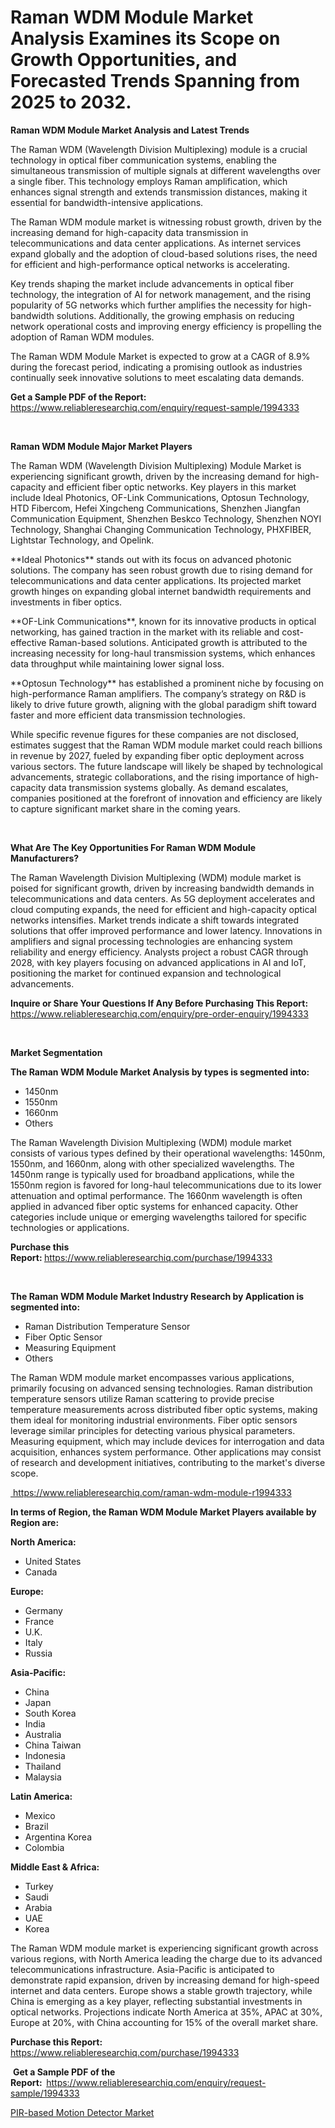 <p><h1>Raman WDM Module Market Analysis Examines its Scope on Growth Opportunities, and Forecasted Trends Spanning from 2025 to 2032.</h1></p><p><strong>Raman WDM Module Market Analysis and Latest Trends</strong></p>
<p><p>The Raman WDM (Wavelength Division Multiplexing) module is a crucial technology in optical fiber communication systems, enabling the simultaneous transmission of multiple signals at different wavelengths over a single fiber. This technology employs Raman amplification, which enhances signal strength and extends transmission distances, making it essential for bandwidth-intensive applications. </p><p>The Raman WDM module market is witnessing robust growth, driven by the increasing demand for high-capacity data transmission in telecommunications and data center applications. As internet services expand globally and the adoption of cloud-based solutions rises, the need for efficient and high-performance optical networks is accelerating. </p><p>Key trends shaping the market include advancements in optical fiber technology, the integration of AI for network management, and the rising popularity of 5G networks which further amplifies the necessity for high-bandwidth solutions. Additionally, the growing emphasis on reducing network operational costs and improving energy efficiency is propelling the adoption of Raman WDM modules. </p><p>The Raman WDM Module Market is expected to grow at a CAGR of 8.9% during the forecast period, indicating a promising outlook as industries continually seek innovative solutions to meet escalating data demands.</p></p>
<p><strong>Get a Sample PDF of the Report:&nbsp;</strong> <a href="https://www.reliableresearchiq.com/enquiry/request-sample/1994333?utm_campaign=2244&utm_medium=2&utm_source=Github&utm_content=ia&utm_term=13022025&utm_id=raman-wdm-module">https://www.reliableresearchiq.com/enquiry/request-sample/1994333</a></p>
<p>&nbsp;</p>
<p><strong>Raman WDM Module Major Market Players</strong></p>
<p><p>The Raman WDM (Wavelength Division Multiplexing) Module Market is experiencing significant growth, driven by the increasing demand for high-capacity and efficient fiber optic networks. Key players in this market include Ideal Photonics, OF-Link Communications, Optosun Technology, HTD Fibercom, Hefei Xingcheng Communications, Shenzhen Jiangfan Communication Equipment, Shenzhen Beskco Technology, Shenzhen NOYI Technology, Shanghai Changing Communication Technology, PHXFIBER, Lightstar Technology, and Opelink.</p><p>**Ideal Photonics** stands out with its focus on advanced photonic solutions. The company has seen robust growth due to rising demand for telecommunications and data center applications. Its projected market growth hinges on expanding global internet bandwidth requirements and investments in fiber optics.</p><p>**OF-Link Communications**, known for its innovative products in optical networking, has gained traction in the market with its reliable and cost-effective Raman-based solutions. Anticipated growth is attributed to the increasing necessity for long-haul transmission systems, which enhances data throughput while maintaining lower signal loss.</p><p>**Optosun Technology** has established a prominent niche by focusing on high-performance Raman amplifiers. The company’s strategy on R&D is likely to drive future growth, aligning with the global paradigm shift toward faster and more efficient data transmission technologies.</p><p>While specific revenue figures for these companies are not disclosed, estimates suggest that the Raman WDM module market could reach billions in revenue by 2027, fueled by expanding fiber optic deployment across various sectors. The future landscape will likely be shaped by technological advancements, strategic collaborations, and the rising importance of high-capacity data transmission systems globally. As demand escalates, companies positioned at the forefront of innovation and efficiency are likely to capture significant market share in the coming years.</p></p>
<p>&nbsp;</p>
<p><strong>What Are The Key Opportunities For Raman WDM Module Manufacturers?</strong></p>
<p><p>The Raman Wavelength Division Multiplexing (WDM) module market is poised for significant growth, driven by increasing bandwidth demands in telecommunications and data centers. As 5G deployment accelerates and cloud computing expands, the need for efficient and high-capacity optical networks intensifies. Market trends indicate a shift towards integrated solutions that offer improved performance and lower latency. Innovations in amplifiers and signal processing technologies are enhancing system reliability and energy efficiency. Analysts project a robust CAGR through 2028, with key players focusing on advanced applications in AI and IoT, positioning the market for continued expansion and technological advancements.</p></p>
<p><strong>Inquire or Share Your Questions If Any Before Purchasing This Report:</strong> <a href="https://www.reliableresearchiq.com/enquiry/pre-order-enquiry/1994333?utm_campaign=2244&utm_medium=2&utm_source=Github&utm_content=ia&utm_term=13022025&utm_id=raman-wdm-module">https://www.reliableresearchiq.com/enquiry/pre-order-enquiry/1994333</a></p>
<p>&nbsp;</p>
<p><strong>Market Segmentation</strong></p>
<p><strong>The Raman WDM Module Market Analysis by types is segmented into:</strong></p>
<p><ul><li>1450nm</li><li>1550nm</li><li>1660nm</li><li>Others</li></ul></p>
<p><p>The Raman Wavelength Division Multiplexing (WDM) module market consists of various types defined by their operational wavelengths: 1450nm, 1550nm, and 1660nm, along with other specialized wavelengths. The 1450nm range is typically used for broadband applications, while the 1550nm region is favored for long-haul telecommunications due to its lower attenuation and optimal performance. The 1660nm wavelength is often applied in advanced fiber optic systems for enhanced capacity. Other categories include unique or emerging wavelengths tailored for specific technologies or applications.</p></p>
<p><strong>Purchase this Report:&nbsp;</strong><a href="https://www.reliableresearchiq.com/purchase/1994333?utm_campaign=2244&utm_medium=2&utm_source=Github&utm_content=ia&utm_term=13022025&utm_id=raman-wdm-module">https://www.reliableresearchiq.com/purchase/1994333</a></p>
<p>&nbsp;</p>
<p><strong>The Raman WDM Module Market Industry Research by Application is segmented into:</strong></p>
<p><ul><li>Raman Distribution Temperature Sensor</li><li>Fiber Optic Sensor</li><li>Measuring Equipment</li><li>Others</li></ul></p>
<p><p>The Raman WDM module market encompasses various applications, primarily focusing on advanced sensing technologies. Raman distribution temperature sensors utilize Raman scattering to provide precise temperature measurements across distributed fiber optic systems, making them ideal for monitoring industrial environments. Fiber optic sensors leverage similar principles for detecting various physical parameters. Measuring equipment, which may include devices for interrogation and data acquisition, enhances system performance. Other applications may consist of research and development initiatives, contributing to the market's diverse scope.</p></p>
<p><a href="https://www.reliableresearchiq.com/raman-wdm-module-r1994333?utm_campaign=2244&utm_medium=2&utm_source=Github&utm_content=ia&utm_term=13022025&utm_id=raman-wdm-module">&nbsp;https://www.reliableresearchiq.com/raman-wdm-module-r1994333</a></p>
<p><strong>In terms of Region, the Raman WDM Module Market Players available by Region are:</strong></p>
<p>
    <p> <strong> North America: </strong>
        <ul>
            <li>United States</li>
            <li>Canada</li>
        </ul>
        </p> 
    <p> <strong> Europe: </strong>
        <ul>
            <li>Germany</li>
            <li>France</li>
            <li>U.K.</li>
            <li>Italy</li>
            <li>Russia</li>
        </ul>
        </p> 
    <p> <strong> Asia-Pacific: </strong>
        <ul>
            <li>China</li>
            <li>Japan</li>
            <li>South Korea</li>
            <li>India</li>
            <li>Australia</li>
            <li>China Taiwan</li>
            <li>Indonesia</li>
            <li>Thailand</li>
            <li>Malaysia</li>
        </ul>
        </p> 
    <p> <strong> Latin America: </strong>
        <ul>
            <li>Mexico</li>
            <li>Brazil</li>
            <li>Argentina Korea</li>
            <li>Colombia</li>
        </ul>
        </p> 
    <p> <strong> Middle East & Africa: </strong>
        <ul>
            <li>Turkey</li>
            <li>Saudi</li>
            <li>Arabia</li>
            <li>UAE</li>
            <li>Korea</li>
        </ul>
    </p>
    </p>
<p><p>The Raman WDM module market is experiencing significant growth across various regions, with North America leading the charge due to its advanced telecommunications infrastructure. Asia-Pacific is anticipated to demonstrate rapid expansion, driven by increasing demand for high-speed internet and data centers. Europe shows a stable growth trajectory, while China is emerging as a key player, reflecting substantial investments in optical networks. Projections indicate North America at 35%, APAC at 30%, Europe at 20%, with China accounting for 15% of the overall market share.</p></p>
<p><strong>Purchase this Report: </strong><a href="https://www.reliableresearchiq.com/purchase/1994333?utm_campaign=2244&utm_medium=2&utm_source=Github&utm_content=ia&utm_term=13022025&utm_id=raman-wdm-module">https://www.reliableresearchiq.com/purchase/1994333</a></p>
<p>&nbsp;<strong>Get a Sample PDF of the Report:&nbsp;&nbsp;</strong><a href="https://www.reliableresearchiq.com/enquiry/request-sample/1994333?utm_campaign=2244&utm_medium=2&utm_source=Github&utm_content=ia&utm_term=13022025&utm_id=raman-wdm-module">https://www.reliableresearchiq.com/enquiry/request-sample/1994333</a></p>
<p><strong></strong></p>
<p><p><a href="https://github.com/klindsey95/Market-Research-Report-List-1/blob/main/pir-based-motion-detector-market.md?utm_campaign=2244&utm_medium=2&utm_source=Github&utm_content=ia&utm_term=13022025&utm_id=raman-wdm-module">PIR-based Motion Detector Market</a></p></p>